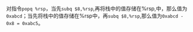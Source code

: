对指令`popq %rsp`，当先`subq $8,%rsp`,再将栈中的值存储在%rsp,中，那么值为`0xabcd`；当先将栈中的值存储在%rsp中，再`subq $8,%rsp`,那么值为`0xabcd - 0x8 = 0xabc5`。
